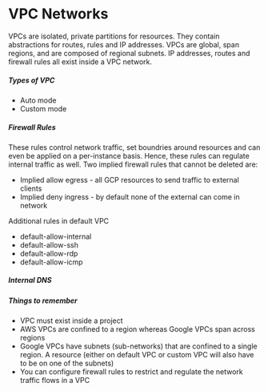 # VPC Networks

VPCs are isolated, private partitions for resources. They contain abstractions for routes, rules and IP addresses. VPCs are global, span regions, and are composed of regional subnets. IP addresses, routes and firewall rules all exist inside a VPC network.

##### Types of VPC

* Auto mode
* Custom mode

##### Firewall Rules

These rules control network traffic, set boundries around resources and can even be applied on a per-instance basis. Hence, these rules can regulate internal traffic as well. Two implied firewall rules that cannot be deleted are:

* Implied allow egress - all GCP resources to send traffic to external clients
* Implied deny ingress - by default none of the external can come in network

Additional rules in default VPC

* default-allow-internal
* default-allow-ssh
* default-allow-rdp
* default-allow-icmp

##### Internal DNS



##### Things to remember

* VPC must exist inside a project
* AWS VPCs are confined to a region whereas Google VPCs span across regions
* Google VPCs have subnets \(sub-networks\) that are confined to a single region. A resource \(either on default VPC or custom VPC will also have to be on one of the subnets\)
* You can configure firewall rules to restrict and regulate the network traffic flows in a VPC



